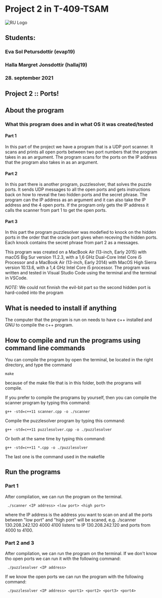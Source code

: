 # Project 2 in T-409-TSAM 

![RU Logo](https://www.ru.is/media/HR_logo_midjad_hires.jpg)

## Students:
### Eva Sol Petursdottir (evap19) 

### Halla Margret Jonsdottir (hallaj19)

### 28. september 2021

## Project 2 :: Ports!

## About the program

### What this program does and in what OS it was created/tested

#### Part 1

In this part of the project we have a program that is a UDP port scanner. It scans and prints all open ports between two port numbers that the program takes in as an argument. The program scans for the ports on the IP address that the program also takes in as an argument. 

#### Part 2

In this part there is another program, puzzlesolver, that solves the puzzle ports. It sends UDP messages to all the open ports and gets instructions back on how to reveal the two hidden ports and the secret phrase. The program can the IP address as an argument and it can also take the IP address and the 4 open ports. If the program only gets the IP address it calls the scanner from part 1 to get the open ports.

#### Part 3

In this part the program puzzlesolver was modefied to knock on the hidden ports in the order that the oracle port gives when receving the hidden ports. Each knock contains the secret phrase from part 2 as a messages.

This program was created on a MacBook Air (13-inch, Early 2015) with macOS Big Sur version 11.2.3, with a 1,6 GHz Dual-Core Intel Core i5 Processor and a MacBook Air (13-inch, Early 2014) with MacOS High Sierra version 10.13.6, with a 1,4 GHz Intel Core i5 processor. The program was written and tested in Visual Studio Code using the terminal and the terminal in VSCode.

*NOTE:* We could not finnish the evil-bit part so the second hidden port is hard-coded into the program

## What is needed to install if anything
The computer that the program is run on needs to have c++ installed and GNU to compile the c++ program.

## How to compile and run the programs using command line commands
You can compile the program by open the terminal, be located in the right directory, and type the command

```
make
```
because of the make file that is in this folder, both the programs will compile.

If you prefer to compile the programs by yourself, then you can compile the scanner program by typing this command:

```
g++ -std=c++11 scanner.cpp -o ./scanner
```
Compile the puzzlesolver program by typing this command:
```
g++ -std=c++11 puzzlesolver.cpp -o ./puzzlesolver
```
Or both at the same time by typing this command:
```
g++ -std=c++11 *.cpp -o ./puzzlesolver
```
The last one is the command used in the makefile
## Run the programs

### Part 1
After compilation, we can run the program on the terminal. 
```
 ./scanner <IP address> <low port> <high port>
```
where the IP address is the address you want to scan on and all the ports between "low port" and "high port" will be scaned, e.g. ./scanner 130.208.242.120 4000 4100 listens to IP 130.208.242.120 and ports from 4000 to 4100.

### Part 2 and 3
After compilation, we can run the program on the terminal. If we don't know tho open ports we can run it with the following command:
```
 ./puzzlesolver <IP address>
```
If we know the open ports we can run the program with the following command:

```
 ./puzzlesolver <IP address> <port1> <port2> <port3> <port4>
```


